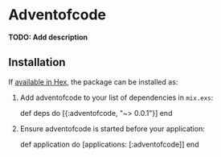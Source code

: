 # Adventofcode

**TODO: Add description**

## Installation

If [available in Hex](https://hex.pm/docs/publish), the package can be installed as:

  1. Add adventofcode to your list of dependencies in `mix.exs`:

        def deps do
          [{:adventofcode, "~> 0.0.1"}]
        end

  2. Ensure adventofcode is started before your application:

        def application do
          [applications: [:adventofcode]]
        end
